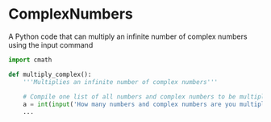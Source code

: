 # ComplexNumbers
A Python code that can multiply an infinite number of complex numbers using the input command
```python
import cmath

def multiply_complex():
    '''Multiplies an infinite number of complex numbers'''
    
    # Compile one list of all numbers and complex numbers to be multiplied
    a = int(input('How many numbers and complex numbers are you multiplying? : '))
    ...
```
